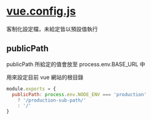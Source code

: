 # [vue.config.js](https://cli.vuejs.org/config/#global-cli-config)

客制化設定檔，未給定皆以預設值執行


## publicPath

publicPath 所給定的值會放至 process.env.BASE_URL 中

用來設定目前 vue 網站的根目錄

```js
module.exports = {
  publicPath: process.env.NODE_ENV === 'production'
    ? '/production-sub-path/'
    : '/'
}
```

